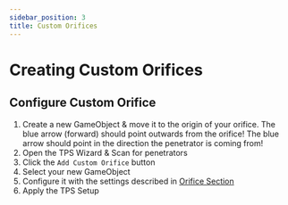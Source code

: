 ```yaml
---
sidebar_position: 3
title: Custom Orifices
---
```

# Creating Custom Orifices

## Configure Custom Orifice
1. Create a new GameObject & move it to the origin of your orifice. The blue arrow (forward) should point outwards from the orifice! The blue arrow should point in the direction the penetrator is coming from!
2. Open the TPS Wizard & Scan for penetrators
3. Click the `Add Custom Orifice` button
4. Select your new GameObject
5. Configure it with the settings described in [Orifice Section](wizard#step-24---configure-orifices)
7. Apply the TPS Setup